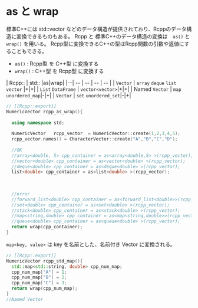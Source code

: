 # as と wrap

標準C++には std::vector などのデータ構造が提供されており、Rcppのデータ構造に変換できるものもある。
Rcpp と 標準C++のデータ構造の変換は　`as()` と `wrap()` を用いる。
Rcpp型に変換できるC++の型はRcpp関数の引数や返値にすることもできる。


* `as()` : Rcpp型 を C++型 に変換する
* `wrap()` : C++型 を Rcpp型 に変換する

| Rcpp:: | std:: |as|wrap|
|--| -- | -- | -- | -- |
| `Vector` | `array` `deque` `list` `vector` |+|+|
| `List` `DataFrame` | `vector<vector>`|+|+|
| Named `Vector` | `map` `unordered_map`|-|+|
| `Vector` | `set` `unordered_set`|-|+|


```cpp
// [[Rcpp::export]]
NumericVector rcpp_as_wrap(){
  
  using namespace std;
  
  NumericVector   rcpp_vector  = NumericVector::create(1,2,3,4,5);
  rcpp_vector.names() = CharacterVector::create("A","B","C","D");
  
  //OK
  //array<double, 5> cpp_container = as<array<double,5> >(rcpp_vector);
  //vector<double> cpp_container = as<vector<double> >(rcpp_vector);
  //deque<double> cpp_container = as<deque<double> >(rcpp_vector);
  list<double> cpp_container = as<list<double> >(rcpp_vector);
  
  
  
  //error
  //forward_list<double> cpp_container = as<forward_list<double>>(rcpp_vector);
  //set<double> cpp_container = as<set<double> >(rcpp_vector);
  //stack<double> cpp_container = as<stack<double> >(rcpp_vector);
  //map<string,double> cpp_container = as<map<string,double>>(rcpp_vector);
  //queue<double> cpp_container = as<queue<double> >(rcpp_vector);
  return wrap(cpp_container);
}
```




`map<key, value>` は key を名前とした、名前付き Vector に変換される。

```cpp
// [[Rcpp::export]]
NumericVector rcpp_std_map(){
  std::map<std::string, double> cpp_num_map;
  cpp_num_map["A"] = 1;
  cpp_num_map["B"] = 2;
  cpp_num_map["C"] = 3;
  return wrap(cpp_num_map);
}
//Named Vector

```



